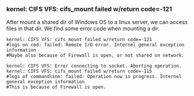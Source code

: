 ### kernel: CIFS VFS: cifs_mount failed w/return code=-121

After mount a shared dir of Windows OS to a linux server, we can access files in that dir.
We find some error code when mounting a dir.
```
kernel: CIFS VFS: cifs_mount failed w/return code=-121
#logs on cmd: failed: Remote I/O error. Internel general exception information
#Maybe also because of Firewall is open, or not shared on network.

kernel: CIFS VFS: Error connecting to socket. Aborting operation.
kernel: CIFS VFS: cifs_mount failed w/return code=-115
#logs of commandline: failed: Operation now in progress. Internel general exception information
#This is because of Firewall is open.
```
